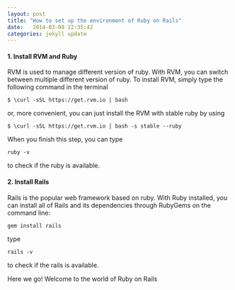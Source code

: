 ```yaml
---
layout: post
title: "How to set up the environment of Ruby on Rails"
date:   2014-03-08 22:35:42
categories: jekyll update
---
```


#### 1. Install RVM and Ruby
  RVM is used to manage different version of ruby. With RVM, you can switch between multiple different version of ruby.
  To install RVM, simply type the following command in the terminal

  ```
  $ \curl -sSL https://get.rvm.io | bash
  ```

  or, more convenient, you can just install the RVM with stable ruby by using

  ```
  $ \curl -sSL https://get.rvm.io | bash -s stable --ruby
  ```

  When you finish this step, you can type

  ```
  ruby -v
  ``` 

  to check if the ruby is available. 

#### 2. Install Rails
  Rails is the popular web framework based on ruby.
  With Ruby installed, you can install all of Rails and its dependencies through RubyGems on the command line:

  ```
  gem install rails
  ```

  type

  ```
  rails -v
  ```

  to check if the rails is available.

  Here we go! Welcome to the world of Ruby on Rails
